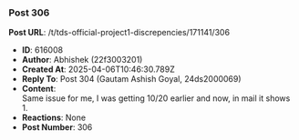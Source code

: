 ### Post 306
**Post URL**: /t/tds-official-project1-discrepencies/171141/306
- **ID**: 616008
- **Author**: Abhishek (22f3003201)
- **Created At**: 2025-04-06T10:46:30.789Z
- **Reply To**: Post 304 (Gautam Ashish Goyal, 24ds2000069)
- **Content**:  
  Same issue for me, I was getting 10/20 earlier and now, in mail it shows 1.
- **Reactions**: None
- **Post Number**: 306

